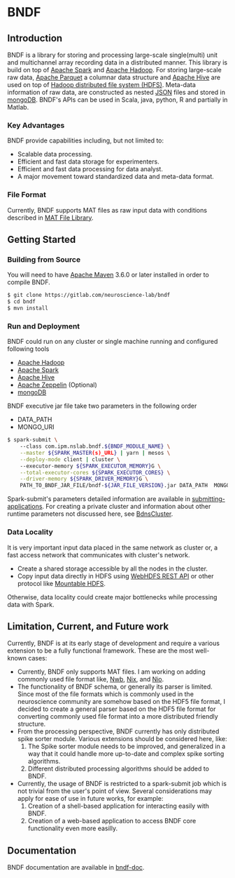 # BNDF

## Introduction

BNDF is a library for storing and processing large-scale single(multi) unit and multichannel 
array recording data in a distributed manner. This library is build on top of [Apache Spark](https://spark.apache.org/) 
and [Apache Hadoop](https://hadoop.apache.org/). For storing large-scale raw data, [Apache Parquet](https://parquet.apache.org)
a columnar data structure and [Apache Hive](https://hive.apache.org/) are used on top of [Hadoop distributed file system (HDFS)](https://hadoop.apache.org/docs/current/hadoop-project-dist/hadoop-hdfs/HdfsDesign.html). 
Meta-data information of raw data, are constructed as nested [JSON](https://www.json.org/json-en.htm) files and stored in 
[mongoDB](https://www.mongodb.com). BNDF's APIs can be used in Scala, java, python, R and partially in Matlab.    

### Key Advantages

BNDF provide capabilities including, but not limited to:

* Scalable data processing.
* Efficient and fast data storage for experimenters.
* Efficient and fast data processing for data analyst. 
* A major movement toward standardized data and meta-data format.   

### File Format
Currently, BNDF supports MAT files as raw input data with conditions described in [MAT File Library](https://github.com/HebiRobotics/MFL). 

## Getting Started

### Building from Source

You will need to have [Apache Maven](https://maven.apache.org/) 3.6.0 or later installed in order to compile BNDF.

```bash
$ git clone https://gitlab.com/neuroscience-lab/bndf
$ cd bndf
$ mvn install 
```

### Run and Deployment

BNDF could run on any cluster or single machine running and configured following tools

* [Apache Hadoop](https://hadoop.apache.org/)
* [Apache Spark](https://spark.apache.org/)
* [Apache Hive](https://hive.apache.org/)
* [Apache Zeppelin](https://zeppelin.apache.org/) (Optional)
* [mongoDB](https://www.mongodb.com)

BNDF executive jar file take two parameters in the following order 

* DATA_PATH
* MONGO_URI

```bash
$ spark-submit \ 
    --class com.ipm.nslab.bndf.${BNDF_MODULE_NAME} \
    --master ${SPARK_MASTER(s)_URL} | yarn | mesos \
    --deploy-mode client | cluster \ 
    --executor-memory ${SPARK_EXECUTOR_MEMORY}G \
    --total-executor-cores ${SPARK_EXECUTOR_CORES} \
    --driver-memory ${SPARK_DRIVER_MEMORY}G \
    PATH_TO_BNDF_JAR_FILE/bndf-${JAR_FILE_VERSION}.jar DATA_PATH  MONGO_URI
```

Spark-submit's parameters detailed information are available in [submitting-applications](https://spark.apache.org/docs/latest/submitting-applications.html).
For creating a private cluster and information about other runtime parameters not discussed here, see [BdnsCluster](https://gitlab.com/neuroscience-lab/bndfcluster).

### Data Locality

It is very important input data placed in the same network as cluster or, a fast access network that communicates with cluster's network. 

* Create a shared storage accessible by all the nodes in the cluster.
* Copy input data directly in HDFS using [WebHDFS REST API](https://hadoop.apache.org/docs/current/hadoop-project-dist/hadoop-hdfs/WebHDFS.html)
 or other protocol like [Mountable HDFS](https://docs.cloudera.com/documentation/enterprise/latest/topics/cdh_ig_hdfs_mountable.html).

Otherwise, data locality could create major bottlenecks while processing data with Spark.

## Limitation, Current, and Future work
Currently, BNDF is at its early stage of development and require a various extension to be a fully functional framework. These are the most well-known cases: 

- Currently, BNDF only supports MAT files. I am working on adding commonly used file format like, [Nwb](https://www.nwb.org), 
  [Nix](https://nixio.readthedocs.io/en/latest/getting_started.html), and [Nio](https://neo.readthedocs.io/en/stable/).
- The functionality of BNDF schema, or generally its parser is limited. Since most of the file formats which is commonly used in the neuroscience community are somehow based on the HDF5 file format,  I decided to create a general parser based on the HDF5 file format for converting commonly used file format into a more distributed friendly structure.
- From the processing perspective, BNDF currently has only distributed spike sorter module. Various extensions should be considered here, like:
  1. The Spike sorter module needs to be improved, and generalized in a way that it could handle more up-to-date and complex spike sorting algorithms.
  2. Different distributed processing algorithms should be added to BNDF.
- Currently, the usage of BNDF is restricted to a spark-submit job which is not trivial from the user's point of view. Several considerations may apply for ease of use in future works, for example:
  1. Creation of a shell-based application for interacting easily with BNDF.
  2. Creation of a web-based application to access BNDF core functionality even more easilly.


## Documentation

BNDF documentation are available in [bndf-doc](https://bndf.readthedocs.io/).